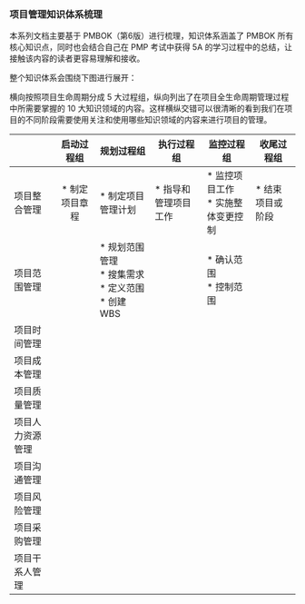### 项目管理知识体系梳理

本系列文档主要基于 PMBOK（第6版）进行梳理，知识体系涵盖了 PMBOK 所有核心知识点，同时也会结合自己在 PMP 考试中获得 5A 的学习过程中的总结，让接触该内容的读者更容易理解和接收。

 整个知识体系会围绕下图进行展开：

横向按照项目生命周期分成 5 大过程组，纵向列出了在项目全生命周期管理过程中所需要掌握的 10 大知识领域的内容。这样横纵交错可以很清晰的看到我们在项目的不同阶段需要使用关注和使用哪些知识领域的内容来进行项目的管理。

|       | 启动过程组   | 规划过程组     |   执行过程组   |  监控过程组    |  收尾过程组    |
| ---------------- | :-------: | ---- | ---- | ---- | ---- |
| 项目整合管理   | * 制定项目章程 | * 制定项目管理计划 | * 指导和管理项目工作 | * 监控项目工作<br/> * 实施整体变更控制 |   * 结束项目或阶段   |
| 项目范围管理   |     |  * 规划范围管理<br/> * 搜集需求<br/> * 定义范围<br/> * 创建WBS    |      |  * 确认范围<br/> * 控制范围    |      |
| 项目时间管理   |           |      |      |      |      |
| 项目成本管理     |           |      |      |      |      |
| 项目质量管理     |           |      |      |      |      |
| 项目人力资源管理 |           |      |      |      |      |
| 项目沟通管理     |           |      |      |      |      |
| 项目风险管理     |           |      |      |      |      |
| 项目采购管理     |           |      |      |      |      |
| 项目干系人管理     |           |      |      |      |      |
